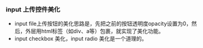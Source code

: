 ### input 上传控件美化

* input file上传按钮的美化思路是，先把之前的按钮透明度opacity设置为0，然后，外层用html标签（如div、a等）包裹，就实现了美化功能。
* input checkbox 美化，input radio 美化是一个道理的。